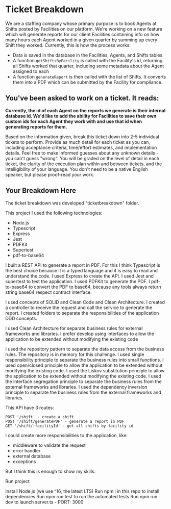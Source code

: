 # Ticket Breakdown
We are a staffing company whose primary purpose is to book Agents at Shifts posted by Facilities on our platform. We're working on a new feature which will generate reports for our client Facilities containing info on how many hours each Agent worked in a given quarter by summing up every Shift they worked. Currently, this is how the process works:

- Data is saved in the database in the Facilities, Agents, and Shifts tables
- A function `getShiftsByFacility` is called with the Facility's id, returning all Shifts worked that quarter, including some metadata about the Agent assigned to each
- A function `generateReport` is then called with the list of Shifts. It converts them into a PDF which can be submitted by the Facility for compliance.

## You've been asked to work on a ticket. It reads:

**Currently, the id of each Agent on the reports we generate is their internal database id. We'd like to add the ability for Facilities to save their own custom ids for each Agent they work with and use that id when generating reports for them.**

Based on the information given, break this ticket down into 2-5 individual tickets to perform. Provide as much detail for each ticket as you can, including acceptance criteria, time/effort estimates, and implementation details. Feel free to make informed guesses about any unknown details - you can't guess "wrong".
You will be graded on the level of detail in each ticket, the clarity of the execution plan within and between tickets, and the intelligibility of your language. You don't need to be a native English speaker, but please proof-read your work.

## Your Breakdown Here
The ticket breakdown was developed "ticketbreakdown" folder.

This project I used the following technologies:

- Node.js
- Typescript
- Express
- Jest
- PDFKit
- Supertest
- pdf-to-base64

I built a REST API to generate a report in PDF. For this I think Typescript is the best choice because it is a typed language and it is easy to read and understand the code.
I used Express to create the API. 
I used Jest and supertest to test the application. 
I used PDFKit to generate the PDF.
I pdf-to-base64 to convert the PDF to base64, because any tools always return string base64 respect contract interface.

I used concepts of SOLID and Clean Code and Clean Architecture.
I created a controller to receive the request and call the service to generate the report. 
I created folders to separate the responsibilities of the application DDD concepts.

I used Clean Architecture for separate business rules for external frameworks and libraries. 
I prefer develop using interfaces to allow the application to be extended without modifying the existing code

I used the repository pattern to separate the data access from the business rules. The repository is in memory for this challenge.
I used single responsibility principle to separate the business rules into small functions.
I used open/closed principle to allow the application to be extended without modifying the existing code.
I used the Liskov substitution principle to allow the application to be extended without modifying the existing code.
I used the interface segregation principle to separate the business rules from the external frameworks and libraries.
I used the dependency inversion principle to separate the business rules from the external frameworks and libraries.

This API have 3 routes:

    POST '/shift' - create a shift
    POST '/shift/generatePDF' - generate a report in PDF
    GET '/shift/:facilityId' - get all shifts by facility id

I could create more responsibilities to the application, like:

 - middleware to validate the request
 - error handler
 - external database
 - exceptions

But I think this is enough to show my skills.

Run project

Install Node.js (we use ^16, the latest LTS)
Run npm i in this repo to install dependencies
Run npm run test to run the automated tests
Run npm run dev to launch server.ts - PORT: 3000








    





